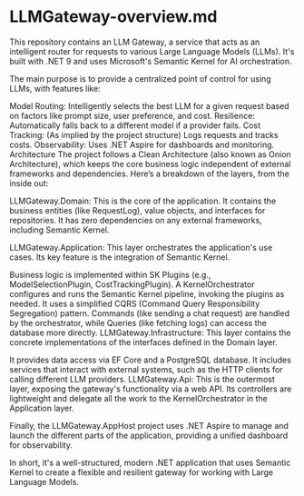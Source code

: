 # LLMGateway-overview.md

This repository contains an LLM Gateway, a service that acts as an intelligent router for requests to various Large Language Models (LLMs). It's built with .NET 9 and uses Microsoft's Semantic Kernel for AI orchestration.

The main purpose is to provide a centralized point of control for using LLMs, with features like:

Model Routing: Intelligently selects the best LLM for a given request based on factors like prompt size, user preference, and cost.
Resilience: Automatically falls back to a different model if a provider fails.
Cost Tracking: (As implied by the project structure) Logs requests and tracks costs.
Observability: Uses .NET Aspire for dashboards and monitoring.
Architecture
The project follows a Clean Architecture (also known as Onion Architecture), which keeps the core business logic independent of external frameworks and dependencies. Here’s a breakdown of the layers, from the inside out:

LLMGateway.Domain: This is the core of the application. It contains the business entities (like RequestLog), value objects, and interfaces for repositories. It has zero dependencies on any external frameworks, including Semantic Kernel.

LLMGateway.Application: This layer orchestrates the application's use cases. Its key feature is the integration of Semantic Kernel.

Business logic is implemented within SK Plugins (e.g., ModelSelectionPlugin, CostTrackingPlugin).
A KernelOrchestrator configures and runs the Semantic Kernel pipeline, invoking the plugins as needed.
It uses a simplified CQRS (Command Query Responsibility Segregation) pattern. Commands (like sending a chat request) are handled by the orchestrator, while Queries (like fetching logs) can access the database more directly.
LLMGateway.Infrastructure: This layer contains the concrete implementations of the interfaces defined in the Domain layer.

It provides data access via EF Core and a PostgreSQL database.
It includes services that interact with external systems, such as the HTTP clients for calling different LLM providers.
LLMGateway.Api: This is the outermost layer, exposing the gateway's functionality via a web API. Its controllers are lightweight and delegate all the work to the KernelOrchestrator in the Application layer.

Finally, the LLMGateway.AppHost project uses .NET Aspire to manage and launch the different parts of the application, providing a unified dashboard for observability.

In short, it's a well-structured, modern .NET application that uses Semantic Kernel to create a flexible and resilient gateway for working with Large Language Models.